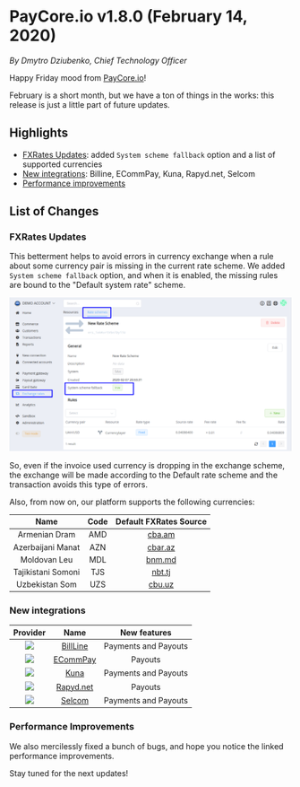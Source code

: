 # **PayCore.io v1.8.0 (February 14, 2020)**

*By Dmytro Dziubenko, Chief Technology Officer*

Happy Friday mood from [PayCore.io](https://paycore.io/)!

February is a short month, but we have a ton of things in the works: this release is just a little part of future updates.

## Highlights

* [FXRates Updates](#fxrates-updates): added `System scheme fallback` option and a list of supported currencies
* [New integrations](#new-integrations): Billine, ECommPay, Kuna, Rapyd.net, Selcom
* [Performance improvements](#performance-improvements)

## List of Changes

### FXRates Updates

This betterment helps to avoid errors in currency exchange when a rule about some currency pair is missing in the current rate scheme. We added `System scheme fallback` option, and when it is enabled, the missing rules are bound to the "Default system rate" scheme.

![Rate Schemes](images/v1.8.0/scheme-fallback.png)

So, even if the invoice used currency is dropping in the exchange scheme, the exchange will be made according to the Default rate scheme and the transaction avoids this type of errors.

Also, from now on, our platform supports the following currencies:

| Name | Code | Default FXRates Source |
| :-: | :-: | :-: |
| Armenian Dram | AMD | [cba.am](https://www.cba.am/en/sitepages/ExchangeArchive.aspx) |
| Azerbaijani Manat | AZN | [cbar.az](https://www.cbar.az/currencies/17.01.2020.xml) |
| Moldovan Leu | MDL | [bnm.md](http://www.bnm.md/en/content/official-exchange-rates) |
| Tajikistani Somoni | TJS | [nbt.tj](https://nbt.tj/en/kurs/kurs.php) |
| Uzbekistan Som | UZS | [cbu.uz](http://cbu.uz/en/arkhiv-kursov-valyut/json/) |

### New integrations

| Provider | Name  | New features |
|:-:|:-:|:-:|
| <img src="https://static.openfintech.io/payment_providers/billline/logo.svg?w=70" width="70px"> | [BillLine](/connectors/billline/) | Payments and Payouts |
| <img src="https://static.openfintech.io/payment_providers/ecommpay/logo.png?w=70" width="70px"> | [ECommPay](/connectors/ecommpay/) | Payouts |
| <img src="https://static.openfintech.io/payment_providers/kuna/logo.svg?w=70" width="70px"> | [Kuna](/connectors/selcom/) | Payments and Payouts |
| <img src="https://static.openfintech.io/payment_providers/rapyd/logo.svg?w=70" width="70px"> | [Rapyd.net](/connectors/rapyd/) | Payouts |
| <img src="https://static.openfintech.io/payment_providers/selcom/logo.png?w=70" width="70px"> | [Selcom](/connectors/selcom/) | Payments and Payouts |

### Performance Improvements

We also mercilessly fixed a bunch of bugs, and hope you notice the linked performance improvements.

Stay tuned for the next updates!
